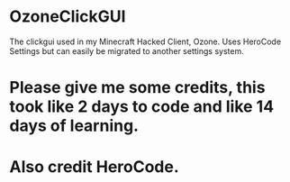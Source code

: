 # OzoneClickGUI
The clickgui used in my Minecraft Hacked Client, Ozone. Uses HeroCode Settings but can easily be migrated to another settings system.

# Please give me some credits, this took like 2 days to code and like 14 days of learning.
# Also credit HeroCode.
